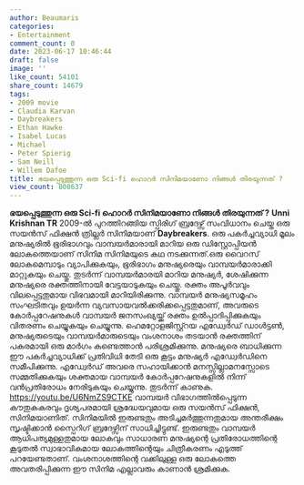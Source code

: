 ```yaml
---
author: Beaumaris
categories:
- Entertainment
comment_count: 0
date: 2023-06-17 10:46:44
draft: false
image: ''
like_count: 54101
share_count: 14679
tags:
- 2009 movie
- Claudia Karvan
- Daybreakers
- Ethan Hawke
- Isabel Lucas
- Michael
- Peter Spierig
- Sam Neill
- Willem Dafoe
title: ഭയപ്പെടുത്തുന്ന ഒരു Sci-fi ഹൊറർ സിനിമയാണോ നിങ്ങൾ തിരയുന്നത് ?
view_count: 808637
---
```


**ഭയപ്പെടുത്തുന്ന ഒരു Sci-fi ഹൊറർ സിനിമയാണോ നിങ്ങൾ തിരയുന്നത് ?** **Unni Krishnan TR** 2009-ൽ പുറത്തിറങ്ങിയ സ്പിരിഗ് ബ്രദേഴ്സ് സംവിധാനം ചെയ്ത ഒരു സയൻസ് ഫിക്ഷൻ ത്രില്ലർ സിനിമയാണ് **Daybreakers**. ഒരു പകർച്ചവ്യാധി മൂലം മനുഷ്യരിൽ ഭൂരിഭാഗവും വാമ്പയർമാരായി മാറിയ ഒരു ഡിസ്റ്റോപ്പിയൻ ലോകത്തെയാണ് സിനിമ സിനിമയുടെ കഥ നടക്കുന്നത്.ഒരു വൈറസ് ലോകമെമ്പാടും വ്യാപിക്കുകയും, ഭൂരിഭാഗം മനുഷ്യരെയും വാമ്പയർമാരാക്കി മാറ്റുകയും ചെയ്തു. തുടർന്ന് വാമ്പയർമാരയി മാറിയ മനുഷ്യർ, ശേഷിക്കുന്ന മനുഷ്യരെ രക്തത്തിനായി വേട്ടയാടുകയും ചെയ്തു. രക്തം അപൂർവവും വിലപ്പെട്ടതുമായ വിഭവമായി മാറിയിരിക്കുന്നു. വാമ്പയർ മനുഷ്യസമൂഹം സംഘടിതവും ഉയർന്ന വ്യവസായവൽക്കരിക്കപ്പെട്ടതുമാണ്, അവരുടെ കോർപ്പറേഷനുകൾ വാമ്പയർ ജനസംഖ്യയ്ക്ക് രക്തം ഉൽപ്പാദിപ്പിക്കുകയും വിതരണം ചെയ്യുകയും ചെയ്യുന്നു. [](https://cdn.boolokam.com/articles/2023/06/dddqqq-2.jpg)ഹെമറ്റോളജിസ്റ്റ്റയ എഡ്വേർഡ് ഡാൾട്ടൺ, മനുഷ്യരുടെയും വാമ്പയർമാരുടെയും വംശനാശം തടയാൻ രക്തത്തിന് പകരമായി ഒരു മാർഗം കണ്ടെത്താൻ പരിശ്രമിക്കുന്നു. മനുഷ്യരെ ബാധിക്കുന്ന ഈ പകർച്ചവ്യാധിക്ക് പ്രതിവിധി തേടി ഒരു കൂട്ടം മനുഷ്യർ എഡ്വേർഡിനെ സമീപിക്കുന്നു. എഡ്വേർഡ് അവരെ സഹായിക്കാൻ മനസ്സില്ലാമനസ്സോടെ സമ്മതിക്കുകയും ശക്തമായ വാമ്പയർ കോർപ്പറേഷനുകളിൽ നിന്ന് വൻപ്രതിരോധം നേരിടുകയും ചെയ്യുന്നു. തുടർന്ന് കാണുക. https://youtu.be/U6NmZS9CTKE വാമ്പയർ വിഭാഗത്തിൽപ്പെടുന്ന കൗതുകകരവും ദൃശ്യപരമായി ശ്രദ്ധേയവുമായ ഒരു സയൻസ് ഫിക്ഷൻ, സിനിമയാണിത്. സിനിമയിൽ ഇരുണ്ടതും അടിച്ചമർത്തുന്നതുമായ അന്തരീക്ഷം സൃഷ്ടിക്കാൻ സ്പൈറിഗ് ബ്രദേഴ്സിന് സാധിച്ചിട്ടുണ്ട്. ഇരുണ്ടതും വാമ്പയർ ആധിപത്യമുള്ളതുമായ ലോകവും സാധാരണ മനുഷ്യന്റെ പ്രതിരോധത്തിന്റെ കൂടുതൽ സ്വാഭാവികമായ ലോകത്തിന്റെയും ചിത്രീകരണം എടുത്ത് പറയേണ്ടതാണ്. വംശനാശത്തിന്റെ വക്കിലുള്ള ഒരു ലോകത്തെ അവതരിപ്പിക്കുന്ന ഈ സിനിമ എല്ലാവരും കാണാൻ ശ്രമിക്കുക.